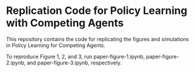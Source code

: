 # Replication Code for Policy Learning with Competing Agents

This repository contains the code for replicating the figures and simulations in Policy Learning for Competing Agents.

To reproduce Figure 1, 2, and 3, run paper-figure-1.ipynb, paper-figure-2.ipynb, and paper-figure-3.ipynb, respectively.
